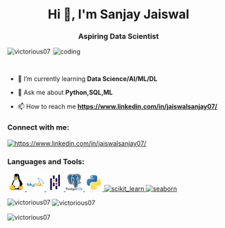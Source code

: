 <h1 align="center">Hi 👋, I'm Sanjay Jaiswal</h1>
<h3 align="center">Aspiring Data Scientist</h3>
<img align="right" alt="coding" width="400" src="https://www.cloudyml.com/wp-content/uploads/2022/06/data-analytics-services-image.gif">
<p align="left"> <img src="https://komarev.com/ghpvc/?username=victorious07&label=Profile%20views&color=0e75b6&style=flat" alt="victorious07" /> </p>

<p align="left"> <a href="https://twitter.com/" target="blank"><img src="https://img.shields.io/twitter/follow/?logo=twitter&style=for-the-badge" alt="" /></a> </p>

- 🌱 I’m currently learning **Data Science/AI/ML/DL**

- 💬 Ask me about **Python,SQL,ML**

- 📫 How to reach me **https://www.linkedin.com/in/jaiswalsanjay07/**

<h3 align="left">Connect with me:</h3>
<p align="left">
<a href="https://linkedin.com/in/https://www.linkedin.com/in/jaiswalsanjay07/" target="blank"><img align="center" src="https://raw.githubusercontent.com/rahuldkjain/github-profile-readme-generator/master/src/images/icons/Social/linked-in-alt.svg" alt="https://www.linkedin.com/in/jaiswalsanjay07/" height="30" width="40" /></a>
</p>

<h3 align="left">Languages and Tools:</h3>
<p align="left"> <a href="https://www.linux.org/" target="_blank" rel="noreferrer"> <img src="https://raw.githubusercontent.com/devicons/devicon/master/icons/linux/linux-original.svg" alt="linux" width="40" height="40"/> </a> <a href="https://www.mysql.com/" target="_blank" rel="noreferrer"> <img src="https://raw.githubusercontent.com/devicons/devicon/master/icons/mysql/mysql-original-wordmark.svg" alt="mysql" width="40" height="40"/> </a> <a href="https://pandas.pydata.org/" target="_blank" rel="noreferrer"> <img src="https://raw.githubusercontent.com/devicons/devicon/2ae2a900d2f041da66e950e4d48052658d850630/icons/pandas/pandas-original.svg" alt="pandas" width="40" height="40"/> </a> <a href="https://www.postgresql.org" target="_blank" rel="noreferrer"> <img src="https://raw.githubusercontent.com/devicons/devicon/master/icons/postgresql/postgresql-original-wordmark.svg" alt="postgresql" width="40" height="40"/> </a> <a href="https://www.python.org" target="_blank" rel="noreferrer"> <img src="https://raw.githubusercontent.com/devicons/devicon/master/icons/python/python-original.svg" alt="python" width="40" height="40"/> </a> <a href="https://scikit-learn.org/" target="_blank" rel="noreferrer"> <img src="https://upload.wikimedia.org/wikipedia/commons/0/05/Scikit_learn_logo_small.svg" alt="scikit_learn" width="40" height="40"/> </a> <a href="https://seaborn.pydata.org/" target="_blank" rel="noreferrer"> <img src="https://seaborn.pydata.org/_images/logo-mark-lightbg.svg" alt="seaborn" width="40" height="40"/> </a> </p>

<p><img align="left" src="https://github-readme-stats.vercel.app/api/top-langs?username=victorious07&show_icons=true&locale=en&layout=compact" alt="victorious07" /></p>

<p>&nbsp;<img align="center" src="https://github-readme-stats.vercel.app/api?username=victorious07&show_icons=true&locale=en" alt="victorious07" /></p>

<p><img align="center" src="https://github-readme-streak-stats.herokuapp.com/?user=victorious07&" alt="victorious07" /></p>

